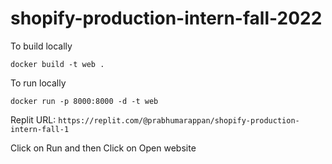 # shopify-production-intern-fall-2022


To build locally

`docker build -t web .`


To run locally

`docker run -p 8000:8000 -d -t web`

Replit URL:
`https://replit.com/@prabhumarappan/shopify-production-intern-fall-1`

Click on Run and then Click on Open website
